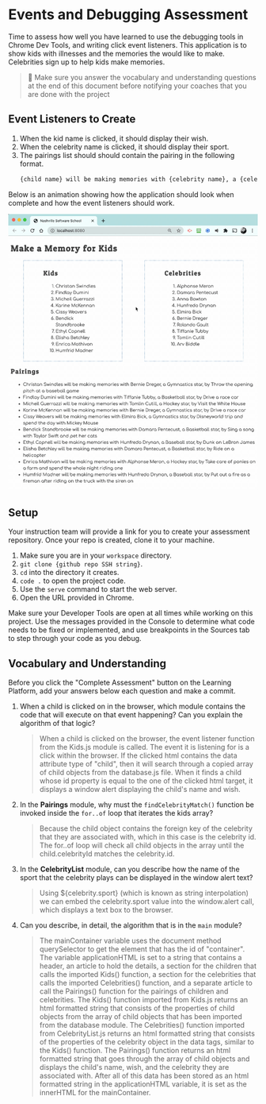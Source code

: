 # Events and Debugging Assessment

Time to assess how well you have learned to use the debugging tools in Chrome Dev Tools, and writing click event listeners. This application is to show kids with illnesses and the memories the would like to make. Celebrities sign up to help kids make memories.

> 🧨 Make sure you answer the vocabulary and understanding questions at the end of this document before notifying your coaches that you are done with the project

## Event Listeners to Create

1. When the kid name is clicked, it should display their wish.
1. When the celebrity name is clicked, it should display their sport.
1. The pairings list should should contain the pairing in the following format.
    ```html
    {child name} will be making memories with {celebrity name}, a {celebrity sport} star, by {child wish}
    ```

Below is an animation showing how the application should look when complete and how the event listeners should work.

<img src="./images/debugging-events-assessment.gif" width="700px">

## Setup

Your instruction team will provide a link for you to create your assessment repository. Once your repo is created, clone it to your machine.

1. Make sure you are in your `workspace` directory.
1. `git clone {github repo SSH string}`.
1. `cd` into the directory it creates.
1. `code .` to open the project code.
1. Use the `serve` command to start the web server.
1. Open the URL provided in Chrome.

Make sure your Developer Tools are open at all times while working on this project. Use the messages provided in the Console to determine what code needs to be fixed or implemented, and use breakpoints in the Sources tab to step through your code as you debug.

## Vocabulary and Understanding

Before you click the "Complete Assessment" button on the Learning Platform, add your answers below each question and make a commit.

1. When a child is clicked on in the browser, which module contains the code that will execute on that event happening? Can you explain the algorithm of that logic?
   > When a child is clicked on the browser, the event listener function from the Kids.js module is called. The event it is listening for is a click within the browser. If the clicked html contains the data attribute type of "child", then it will search through a copied array of child objects from the database.js file. When it finds a child whose id property is equal to the one of the clicked html target, it displays a window alert displaying the child's name and wish.
2. In the **Pairings** module, why must the `findCelebrityMatch()` function be invoked inside the `for..of` loop that iterates the kids array?
   > Because the child object contains the foreign key of the celebrity that they are associated with, which in this case is the celebrity id. The for..of loop will check all child objects in the array until the child.celebrityId matches the celebrity.id.
3. In the **CelebrityList** module, can you describe how the name of the sport that the celebrity plays can be displayed in the window alert text?
   > Using ${celebrity.sport} (which is known as string interpolation) we can embed the celebrity.sport value into the window.alert call, which displays a text box to the browser.
4. Can you describe, in detail, the algorithm that is in the `main` module?
   > The mainContainer variable uses the document method querySelector to get the element that has the id of "container". The variable applicationHTML is set to a string that contains a header, an article to hold the details, a section for the children that calls the imported Kids() function, a section for the celebrities that calls the imported Celebrities() function, and a separate article to call the Pairings() function for the pairings of children and celebrities. The Kids() function imported from Kids.js returns an html formatted string that consists of the properties of child objects from the array of child objects that has been imported from the database module. The Celebrities() function imported from CelebrityList.js returns an html formatted string that consists of the properties of the celebrity object in the data tags, similar to the Kids() function. The Pairings() function returns an html formatted string that goes through the array of child objects and displays the child's name, wish, and the celebrity they are associated with. After all of this data has been stored as an html formatted string in the applicationHTML variable, it is set as the innerHTML for the mainContainer.
